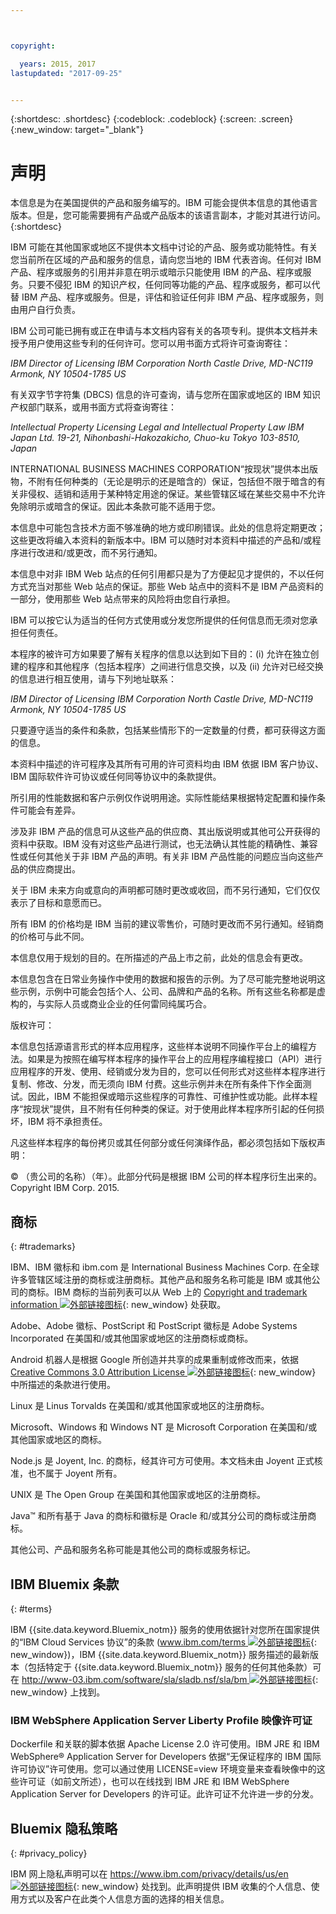 ```yaml
---



copyright:

  years: 2015, 2017
lastupdated: "2017-09-25"


---
```


{:shortdesc: .shortdesc}
{:codeblock: .codeblock}
{:screen: .screen}
{:new_window: target="_blank"}

# 声明

本信息是为在美国提供的产品和服务编写的。IBM 可能会提供本信息的其他语言版本。但是，您可能需要拥有产品或产品版本的该语言副本，才能对其进行访问。
{:shortdesc}

IBM 可能在其他国家或地区不提供本文档中讨论的产品、服务或功能特性。有关您当前所在区域的产品和服务的信息，请向您当地的
IBM 代表咨询。任何对 IBM 产品、程序或服务的引用并非意在明示或暗示只能使用 IBM 的产品、程序或服务。只要不侵犯 IBM 的知识产权，任何同等功能的产品、程序或服务，都可以代替 IBM 产品、程序或服务。但是，评估和验证任何非 IBM 产品、程序或服务，则由用户自行负责。

IBM 公司可能已拥有或正在申请与本文档内容有关的各项专利。提供本文档并未授予用户使用这些专利的任何许可。您可以用书面方式将许可查询寄往：
  
  *IBM Director of Licensing*
  *IBM Corporation*
  *North Castle Drive, MD-NC119*
  *Armonk, NY 10504-1785*
  *US*

有关双字节字符集 (DBCS) 信息的许可查询，请与您所在国家或地区的 IBM 知识产权部门联系，或用书面方式将查询寄往：
  
  *Intellectual Property Licensing*
  *Legal and Intellectual Property Law*
  *IBM Japan Ltd.*
  *19-21, Nihonbashi-Hakozakicho, Chuo-ku*
  *Tokyo 103-8510, Japan*

INTERNATIONAL BUSINESS MACHINES CORPORATION“按现状”提供本出版物，不附有任何种类的（无论是明示的还是暗含的）保证，包括但不限于暗含的有关非侵权、适销和适用于某种特定用途的保证。某些管辖区域在某些交易中不允许免除明示或暗含的保证。因此本条款可能不适用于您。


本信息中可能包含技术方面不够准确的地方或印刷错误。此处的信息将定期更改；这些更改将编入本资料的新版本中。IBM 可以随时对本资料中描述的产品和/或程序进行改进和/或更改，而不另行通知。

本信息中对非 IBM Web 站点的任何引用都只是为了方便起见才提供的，不以任何方式充当对那些 Web 站点的保证。那些 Web 站点中的资料不是 IBM 产品资料的一部分，使用那些 Web 站点带来的风险将由您自行承担。

IBM 可以按它认为适当的任何方式使用或分发您所提供的任何信息而无须对您承担任何责任。

本程序的被许可方如果要了解有关程序的信息以达到如下目的：(i) 允许在独立创建的程序和其他程序（包括本程序）之间进行信息交换，以及 (ii) 允许对已经交换的信息进行相互使用，请与下列地址联系：
 
  *IBM Director of Licensing*
  *IBM Corporation*
  *North Castle Drive, MD-NC119*
  *Armonk, NY 10504-1785*
  *US*

只要遵守适当的条件和条款，包括某些情形下的一定数量的付费，都可获得这方面的信息。

本资料中描述的许可程序及其所有可用的许可资料均由 IBM 依据 IBM 客户协议、IBM 国际软件许可协议或任何同等协议中的条款提供。

所引用的性能数据和客户示例仅作说明用途。实际性能结果根据特定配置和操作条件可能会有差异。

涉及非 IBM 产品的信息可从这些产品的供应商、其出版说明或其他可公开获得的资料中获取。IBM 没有对这些产品进行测试，也无法确认其性能的精确性、兼容性或任何其他关于非 IBM 产品的声明。有关非 IBM 产品性能的问题应当向这些产品的供应商提出。

关于 IBM 未来方向或意向的声明都可随时更改或收回，而不另行通知，它们仅仅表示了目标和意愿而已。


所有 IBM 的价格均是 IBM 当前的建议零售价，可随时更改而不另行通知。经销商的价格可与此不同。

本信息仅用于规划的目的。在所描述的产品上市之前，此处的信息会有更改。

本信息包含在日常业务操作中使用的数据和报告的示例。为了尽可能完整地说明这些示例，示例中可能会包括个人、公司、品牌和产品的名称。所有这些名称都是虚构的，与实际人员或商业企业的任何雷同纯属巧合。

版权许可：

本信息包括源语言形式的样本应用程序，这些样本说明不同操作平台上的编程方法。如果是为按照在编写样本程序的操作平台上的应用程序编程接口（API）进行应用程序的开发、使用、经销或分发为目的，您可以任何形式对这些样本程序进行复制、修改、分发，而无须向 IBM 付费。这些示例并未在所有条件下作全面测试。因此，IBM 不能担保或暗示这些程序的可靠性、可维护性或功能。此样本程序“按现状”提供，且不附有任何种类的保证。对于使用此样本程序所引起的任何损坏，IBM 将不承担责任。

凡这些样本程序的每份拷贝或其任何部分或任何演绎作品，都必须包括如下版权声明： 
  
  © （贵公司的名称）（年）。此部分代码是根据 IBM 公司的样本程序衍生出来的。Copyright IBM Corp. 2015.

## 商标
{: #trademarks}

IBM、IBM 徽标和 ibm.com 是 International Business Machines Corp. 在全球许多管辖区域注册的商标或注册商标。其他产品和服务名称可能是 IBM 或其他公司的商标。IBM 商标的当前列表可以从 Web 上的 [Copyright and trademark information ![外部链接图标](../icons/launch-glyph.svg)](https://www.ibm.com/legal/us/en/copytrade.shtml){: new_window} 处获取。

Adobe、Adobe 徽标、PostScript 和 PostScript 徽标是 Adobe Systems Incorporated 在美国和/或其他国家或地区的注册商标或商标。

Android 机器人是根据 Google 所创造并共享的成果重制或修改而来，依据 [Creative Commons 3.0 Attribution License ![外部链接图标](../icons/launch-glyph.svg)](https://creativecommons.org/licenses/by/3.0/){: new_window} 中所描述的条款进行使用。

Linux 是 Linus Torvalds 在美国和/或其他国家或地区的注册商标。

Microsoft、Windows 和 Windows NT 是 Microsoft Corporation 在美国和/或其他国家或地区的商标。

Node.js 是 Joyent, Inc. 的商标，经其许可方可使用。本文档未由 Joyent 正式核准，也不属于 Joyent 所有。

UNIX 是 The Open Group 在美国和其他国家或地区的注册商标。

Java™ 和所有基于 Java 的商标和徽标是 Oracle 和/或其分公司的商标或注册商标。

其他公司、产品和服务名称可能是其他公司的商标或服务标记。

## IBM Bluemix 条款
{: #terms}

IBM {{site.data.keyword.Bluemix_notm}} 服务的使用依据针对您所在国家提供的“IBM Cloud Services 协议”的条款 ([www.ibm.com/terms ![外部链接图标](../icons/launch-glyph.svg)](www.ibm.com/terms){: new_window})，IBM {{site.data.keyword.Bluemix_notm}} 服务描述的最新版本（包括特定于 {{site.data.keyword.Bluemix_notm}} 服务的任何其他条款）可在 [http://www-03.ibm.com/software/sla/sladb.nsf/sla/bm ![外部链接图标](../icons/launch-glyph.svg)](http://www-03.ibm.com/software/sla/sladb.nsf/sla/bm){: new_window} 上找到。

### IBM WebSphere Application Server Liberty Profile 映像许可证
Dockerfile 和关联的脚本依据 Apache License 2.0 许可使用。IBM JRE 和 IBM WebSphere® Application Server for Developers 依据“无保证程序的 IBM 国际许可协议”许可使用。您可以通过使用 LICENSE=view 环境变量来查看映像中的这些许可证（如前文所述），也可以在线找到 IBM JRE 和 IBM WebSphere Application Server for Developers 的许可证。此许可证不允许进一步的分发。

## Bluemix 隐私策略
{: #privacy_policy}

IBM 网上隐私声明可以在 [https://www.ibm.com/privacy/details/us/en ![外部链接图标](../icons/launch-glyph.svg)](https://www.ibm.com/privacy/details/us/en){: new_window} 处找到。此声明提供 IBM 收集的个人信息、使用方式以及客户在此类个人信息方面的选择的相关信息。
